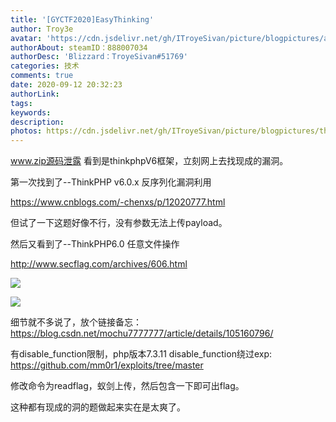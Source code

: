 ```yaml
---
title: '[GYCTF2020]EasyThinking'
author: Troy3e
avatar: 'https://cdn.jsdelivr.net/gh/ITroyeSivan/picture/blogpictures/avatar.jpg'
authorAbout: steamID：888007034
authorDesc: 'Blizzard：TroyeSivan#51769'
categories: 技术
comments: true
date: 2020-09-12 20:32:23
authorLink:
tags:
keywords:
description:
photos: https://cdn.jsdelivr.net/gh/ITroyeSivan/picture/blogpictures/thumb-1920-1100620.jpg
---
```

www.zip源码泄露
看到是thinkphpV6框架，立刻网上去找现成的漏洞。

第一次找到了--ThinkPHP v6.0.x 反序列化漏洞利用

https://www.cnblogs.com/-chenxs/p/12020777.html

但试了一下这题好像不行，没有参数无法上传payload。

然后又看到了--ThinkPHP6.0 任意文件操作

http://www.secflag.com/archives/606.html


![](https://cdn.jsdelivr.net/gh/ITroyeSivan/picture/blogpictures/20200912214311.png)

![](https://cdn.jsdelivr.net/gh/ITroyeSivan/picture/blogpictures/20200912214329.png)

细节就不多说了，放个链接备忘：
https://blog.csdn.net/mochu7777777/article/details/105160796/

有disable_function限制，php版本7.3.11
disable_function绕过exp:
https://github.com/mm0r1/exploits/tree/master

修改命令为readflag，蚁剑上传，然后包含一下即可出flag。

这种都有现成的洞的题做起来实在是太爽了。
